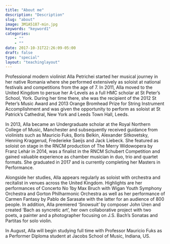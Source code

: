 ```yaml
---
title: "About me"
description: "Description"
slug: "about"
image: 3M1A5187-min.jpg
keywords: "keyword1"
categories: 
    - ""
    - ""
date: 2017-10-31T22:26:09-05:00
draft: false
type: "special"
layout: "teachinglayout"
---
```


Professional modern violinist Alla Petrichei started her musical journey in her native Romania where she performed extensively as soloist at national festivals and competitions from the age of 7. In 2011, Alla moved to the United Kingdom to persue her A-Levels as a full HMC scholar at St Peter’s School, York. During her time there, she was the recipient of the 2012 St Peter’s Music Award and 2013 Orange Bromhead Prize for String Instrument Accomplishment and was given the opportunity to perform as soloist at St Patrick’s Cathedral, New York and Leeds Town Hall, Leeds.

In 2013, Alla became an Undergraduate scholar at the Royal Northern College of Music, Manchester and subsequently received guidance from violinists such as Mauricio Fuks, Boris Belkin, Alexander Sitkovetsky, Henning Kraggerud, Frederieke Saeijs and Jack Liebeck. She featured as soloist on stage in the RNCM production of The Merry Widowopera by Franz Lehár in 2014, was a finalist in the RNCM Schubert Competition and gained valuable experience as chamber musician in duo, trio and quartet formats. She graduated in 2017 and is currently completing her Masters in Performance.

Alongside her studies, Alla appears regularly as soloist with orchestra and recitalist in venues across the United Kingdom. Highlights are her performances of Concerto No 1by Max Bruch with Wigan Youth Symphony Orchestra and Gorton Philharmonic Orchestra as well as her performance of Carmen Fantasy by Pablo de Sarasate with the latter for an audience of 800 people. In addition, Alla premiered ‘Snowsuit’ by composer John Uren and created ‘Bach as syncretic art’, her own collaborative project with two poets, a painter and a photographer focusing on J.S. Bach’s Sonatas and Partitas for solo violin.

In August, Alla will begin studying full time with Professor Mauricio Fuks as a Performer Diploma student at Jacobs School of Music, Indiana, US.
